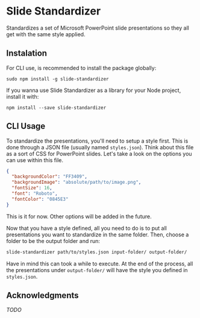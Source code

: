 # Slide Standardizer
Standardizes a set of Microsoft PowerPoint slide presentations so they all get with the same style applied.

## Instalation
For CLI use, is recommended to install the package globally:
```shell
sudo npm install -g slide-standardizer
```
If you wanna use Slide Standardizer as a library for your Node project, install it with:
```shell
npm install --save slide-standardizer
```

## CLI Usage
To standardize the presentations, you'll need to setup a style first. This is done through a JSON file (usually named `styles.json`). Think about this file as a sort of CSS for PowerPoint slides. Let's take a look on the options you can use within this file.

```json
{
  "backgroundColor": "FF3409",
  "backgroundImage": "absolute/path/to/image.png",
  "fontSize": 16,
  "font": "Roboto",
  "fontColor": "0845E3"
}
```

This is it for now. Other options will be added in the future.

Now that you have a style defined, all you need to do is to put all presentations you want to standardize in the same folder. Then, choose a folder to be the output folder and run:

```bash
slide-standardizer path/to/styles.json input-folder/ output-folder/
```

Have in mind this can took a while to execute. At the end of the process, all the presentations under `output-folder/` will have the style you defined in `styles.json`.

## Acknowledgments
*TODO*
